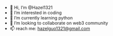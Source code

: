- 👋 Hi, I’m @Hazel1321
- 👀 I’m interested in coding
- 🌱 I’m currently learning python
- 💞️ I’m looking to collaborate on web3 community
- 📫 reach me: hazelguo1321@gmail.com

<!---
Hazel1321/Hazel1321 is a ✨ special ✨ repository because its `README.md` (this file) appears on your GitHub profile.
You can click the Preview link to take a look at your changes.
--->
